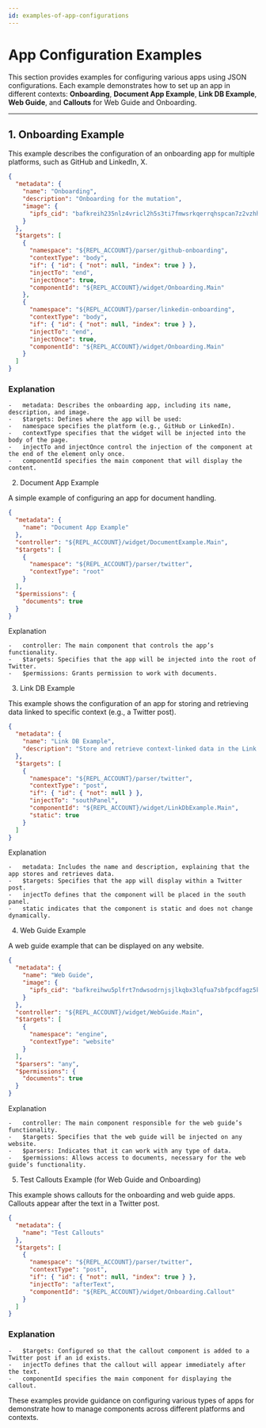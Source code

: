 ```yaml
---
id: examples-of-app-configurations
---
```


# App Configuration Examples

This section provides examples for configuring various apps using JSON configurations. Each example demonstrates how to set up an app in different contexts: **Onboarding**, **Document App Example**, **Link DB Example**, **Web Guide**, and **Callouts** for Web Guide and Onboarding.

---

## 1. Onboarding Example

This example describes the configuration of an onboarding app for multiple platforms, such as GitHub and LinkedIn, X.

```json
{
  "metadata": {
    "name": "Onboarding",
    "description": "Onboarding for the mutation",
    "image": {
      "ipfs_cid": "bafkreih235nlz4vricl2h5s3ti7fmwsrkqerrqhspcan7z2vzhh5ebjk7y"
    }
  },
  "$targets": [
    {
      "namespace": "${REPL_ACCOUNT}/parser/github-onboarding",
      "contextType": "body",
      "if": { "id": { "not": null, "index": true } },
      "injectTo": "end",
      "injectOnce": true,
      "componentId": "${REPL_ACCOUNT}/widget/Onboarding.Main"
    },
    {
      "namespace": "${REPL_ACCOUNT}/parser/linkedin-onboarding",
      "contextType": "body",
      "if": { "id": { "not": null, "index": true } },
      "injectTo": "end",
      "injectOnce": true,
      "componentId": "${REPL_ACCOUNT}/widget/Onboarding.Main"
    }
  ]
}
```

### Explanation

    -	metadata: Describes the onboarding app, including its name, description, and image.
    -	$targets: Defines where the app will be used:
    -	namespace specifies the platform (e.g., GitHub or LinkedIn).
    -	contextType specifies that the widget will be injected into the body of the page.
    -	injectTo and injectOnce control the injection of the component at the end of the element only once.
    -	componentId specifies the main component that will display the content.

2. Document App Example

A simple example of configuring an app for document handling.

```json
{
  "metadata": {
    "name": "Document App Example"
  },
  "controller": "${REPL_ACCOUNT}/widget/DocumentExample.Main",
  "$targets": [
    {
      "namespace": "${REPL_ACCOUNT}/parser/twitter",
      "contextType": "root"
    }
  ],
  "$permissions": {
    "documents": true
  }
}
```

Explanation

    -	controller: The main component that controls the app’s functionality.
    -	$targets: Specifies that the app will be injected into the root of Twitter.
    -	$permissions: Grants permission to work with documents.

3. Link DB Example

This example shows the configuration of an app for storing and retrieving data linked to specific context (e.g., a Twitter post).

```json
{
  "metadata": {
    "name": "Link DB Example",
    "description": "Store and retrieve context-linked data in the Link DB"
  },
  "$targets": [
    {
      "namespace": "${REPL_ACCOUNT}/parser/twitter",
      "contextType": "post",
      "if": { "id": { "not": null } },
      "injectTo": "southPanel",
      "componentId": "${REPL_ACCOUNT}/widget/LinkDbExample.Main",
      "static": true
    }
  ]
}
```

Explanation

    -	metadata: Includes the name and description, explaining that the app stores and retrieves data.
    -	$targets: Specifies that the app will display within a Twitter post.
    -	injectTo defines that the component will be placed in the south panel.
    -	static indicates that the component is static and does not change dynamically.

4. Web Guide Example

A web guide example that can be displayed on any website.

```json
{
  "metadata": {
    "name": "Web Guide",
    "image": {
      "ipfs_cid": "bafkreihwu5plfrt7ndwsodrnjsjlkqbx3lqfua7sbfpcdfagz5kjpwj55y"
    }
  },
  "controller": "${REPL_ACCOUNT}/widget/WebGuide.Main",
  "$targets": [
    {
      "namespace": "engine",
      "contextType": "website"
    }
  ],
  "$parsers": "any",
  "$permissions": {
    "documents": true
  }
}
```

Explanation

    -	controller: The main component responsible for the web guide’s functionality.
    -	$targets: Specifies that the web guide will be injected on any website.
    -	$parsers: Indicates that it can work with any type of data.
    -	$permissions: Allows access to documents, necessary for the web guide’s functionality.

5. Test Callouts Example (for Web Guide and Onboarding)

This example shows callouts for the onboarding and web guide apps. Callouts appear after the text in a Twitter post.

```json
{
  "metadata": {
    "name": "Test Callouts"
  },
  "$targets": [
    {
      "namespace": "${REPL_ACCOUNT}/parser/twitter",
      "contextType": "post",
      "if": { "id": { "not": null, "index": true } },
      "injectTo": "afterText",
      "componentId": "${REPL_ACCOUNT}/widget/Onboarding.Callout"
    }
  ]
}
```

### Explanation

    -	$targets: Configured so that the callout component is added to a Twitter post if an id exists.
    -	injectTo defines that the callout will appear immediately after the text.
    -	componentId specifies the main component for displaying the callout.

These examples provide guidance on configuring various types of apps for demonstrate how to manage components across different platforms and contexts.
